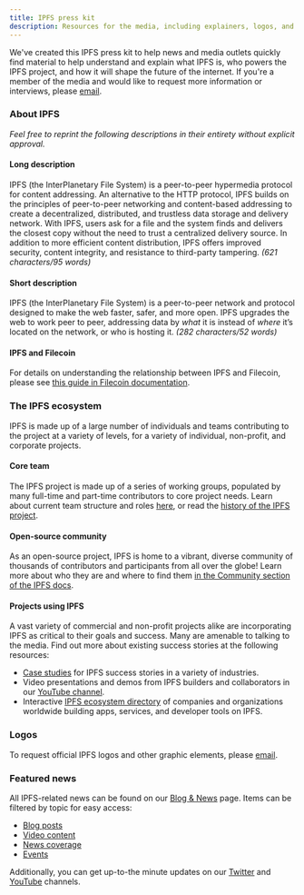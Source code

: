 ```yaml
---
title: IPFS press kit
description: Resources for the media, including explainers, logos, and more.
---
```


We've created this IPFS press kit to help news and media outlets quickly find material to help understand and explain what IPFS is, who powers the IPFS project, and how it will shape the future of the internet.
If you're a member of the media and would like to request more information or interviews, please [email](mailto:press@protocol.ai).

### About IPFS

_Feel free to reprint the following descriptions in their entirety without explicit approval._

#### Long description

IPFS (the InterPlanetary File System) is a peer-to-peer hypermedia protocol for content addressing. An alternative to the HTTP protocol, IPFS builds on the principles of peer-to-peer networking and content-based addressing to create a decentralized, distributed, and trustless data storage and delivery network. With IPFS, users ask for a file and the system finds and delivers the closest copy without the need to trust a centralized delivery source. In addition to more efficient content distribution, IPFS offers improved security, content integrity, and resistance to third-party tampering. _(621 characters/95 words)_

#### Short description

IPFS (the InterPlanetary File System) is a peer-to-peer network and protocol designed to make the web faster, safer, and more open. IPFS upgrades the web to work peer to peer, addressing data by _what_ it is instead of _where_ it’s located on the network, or who is hosting it. _(282 characters/52 words)_

#### IPFS and Filecoin

For details on understanding the relationship between IPFS and Filecoin, please see [this guide in Filecoin documentation](https://docs.filecoin.io/about-filecoin/ipfs-and-filecoin/).

### The IPFS ecosystem

IPFS is made up of a large number of individuals and teams contributing to the project at a variety of levels, for a variety of individual, non-profit, and corporate projects.

#### Core team

The IPFS project is made up of a series of working groups, populated by many full-time and part-time contributors to core project needs. Learn about current team structure and roles [here](https://github.com/ipfs/team-mgmt/blob/master/TEAMS_ROLES_STRUCTURES.md), or read the [history of the IPFS project](https://docs.ipfs.eth.link/project/history/).

#### Open-source community

As an open-source project, IPFS is home to a vibrant, diverse community of thousands of contributors and participants from all over the globe! Learn more about who they are and where to find them [in the Community section of the IPFS docs](https://docs.ipfs.eth.link/community/).

#### Projects using IPFS

A vast variety of commercial and non-profit projects alike are incorporating IPFS as critical to their goals and success. Many are amenable to talking to the media. Find out more about existing success stories at the following resources:

- [Case studies](https://docs.ipfs.eth.link/concepts/#examples-and-case-studies) for IPFS success stories in a variety of industries.
- Video presentations and demos from IPFS builders and collaborators in our [YouTube channel](https://www.youtube.com/c/IPFSbot/videos).
- Interactive [IPFS ecosystem directory](https://ecosystem.ipfs.io) of companies and organizations worldwide building apps, services, and developer tools on IPFS.

### Logos
To request official IPFS logos and other graphic elements, please [email](mailto:press@protocol.ai).

### Featured news
All IPFS-related news can be found on our [Blog & News](http://blog.ipfs.eth.link) page. Items can be filtered by topic for easy access:

- [Blog posts](http://blog.ipfs.eth.link/?category=Blog%20post)
- [Video content](http://blog.ipfs.eth.link/?category=Video)
- [News coverage](http://blog.ipfs.eth.link/?category=News%20coverage)
- [Events](http://blog.ipfs.eth.link/?category=Event)

Additionally, you can get up-to-the minute updates on our [Twitter](https://twitter.com/ipfs) and [YouTube](https://www.youtube.com/channel/UCdjsUXJ3QawK4O5L1kqqsew) channels.
